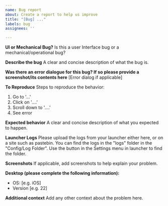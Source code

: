```yaml
---
name: Bug report
about: Create a report to help us improve
title: "[Bug] ..."
labels: bug
assignees: ''

---
```


**UI or Mechanical Bug?**
Is this a user Interface bug or a mechanical/operational bug?

**Describe the bug**
A clear and concise description of what the bug is.

**Was there an error dialogue for this bug? If so please provide a screenshot/its contents here**
[Error dialog if applicable]

**To Reproduce**
Steps to reproduce the behavior:
1. Go to '...'
2. Click on '....'
3. Scroll down to '....'
4. See error

**Expected behavior**
A clear and concise description of what you expected to happen.

**Launcher Logs**
Please upload the logs from your launcher either here, or on a site such as pastebin.
You can find the logs in the "logs" folder in the "Config/Log Folder". Use the button in the Settings menu in launcher to find the folder.

**Screenshots**
If applicable, add screenshots to help explain your problem.

**Desktop (please complete the following information):**
 - OS: [e.g. iOS]
 - Version [e.g. 22]

**Additional context**
Add any other context about the problem here.
